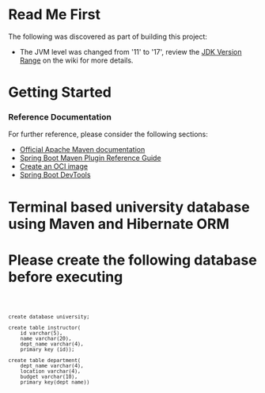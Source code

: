 # Read Me First
The following was discovered as part of building this project:

* The JVM level was changed from '11' to '17', review the [JDK Version Range](https://github.com/spring-projects/spring-framework/wiki/Spring-Framework-Versions#jdk-version-range) on the wiki for more details.

# Getting Started

### Reference Documentation
For further reference, please consider the following sections:

* [Official Apache Maven documentation](https://maven.apache.org/guides/index.html)
* [Spring Boot Maven Plugin Reference Guide](https://docs.spring.io/spring-boot/docs/3.0.0/maven-plugin/reference/html/)
* [Create an OCI image](https://docs.spring.io/spring-boot/docs/3.0.0/maven-plugin/reference/html/#build-image)
* [Spring Boot DevTools](https://docs.spring.io/spring-boot/docs/3.0.0/reference/htmlsingle/#using.devtools)


# Terminal based university database using Maven and Hibernate ORM

# Please create the following database before executing

<code> 

    create database university;

    create table instructor(
        id varchar(5), 
        name varchar(20), 
        dept_name varchar(4), 
        primary key (id));
    
    create table department(
        dept_name varchar(4),
        location varchar(4), 
        budget varchar(10), 
        primary key(dept_name))

</code>